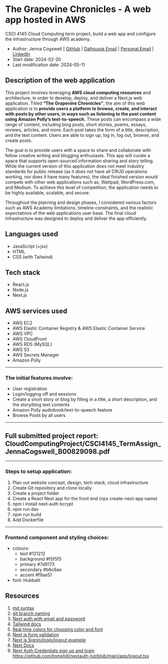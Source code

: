 # The Grapevine Chronicles - A web app hosted in AWS
CSCI 4145 Cloud Computing term project, build a web app and configure the infrastructure through AWS academy.

- Author: Jenna Cogswell | [GitHub](https://github.com/JennaCogswell) | [Dalhousie Email](jenna.c@dal.ca) | [Personal Email](cogswejg@gmail.com) | [LinkedIn](https://www.linkedin.com/in/jenna-cogswell-1608771b7?lipi=urn%3Ali%3Apage%3Ad_flagship3_profile_view_base_contact_details%3BKTse20oGQmewcrgqOPIstw%3D%3D) 
- Start date: 2024-02-20
- Last modification date: 2024-05-11

## Description of the web application

This project involves leveraging **AWS cloud computing resources** and architecture, in order to develop, deploy, and deliver a Next.js web application. Titled **“The Grapevine Chronicles”**, the aim of this web application is to **provide users a platform to browse, create, and interact with posts by other users, in ways such as listening to the post content using Amazon Polly’s text-to-speech.** These posts can encompass a wide range of content, including blog posts, short stories, poems, essays, reviews, articles, and more. Each post takes the form of a title, description, and the text content. Users are able to sign up, log in, log out, browse, and create posts.  

The goal is to provide users with a space to share and collaborate with fellow creative writing and blogging enthusiasts. This app will curate a space that supports open-sourced information sharing and story telling. While the current version of this application does not meet industry standards for public release (as it does not have all CRUD operations working, nor does it have many features), the ideal finished version would compete with other web applications such as, Wattpad, WordPress.com, and Medium. To achieve this level of competition, the application needs to be highly available, scalable, and secure.  

Throughout the planning and design phases, I considered various factors such as AWS Academy limitations, timeline constraints, and the realistic expectations of the web applications user base. The final cloud infrastructure was designed to deploy and deliver the app efficiently.  

## Languages used
- JavaScript (+jsx)
- HTML
- CSS (with Tailwind)

## Tech stack

- React.js
- Node.js
- Next.js

## AWS services used

- AWS EC2  
- AWS Elastic Container Registry & AWS Elastic Container Service 
- AWS VPC 
- AWS CloudFront 
- AWS RDS (MySQL) 
- AWS S3 
- AWS Secrets Manager 
- Amazon Polly 

****************************************************************************************************

### The initial features involve: 

- User registration
- Login/logging off and sessions
- Create a short story or blog by filling in a title, a short description, and the story/blog text contents
- Amazon Polly audiobook/text-to-speech feature
- Browse Posts by all users

**********************************************************************************************************

## Full submitted project report: CloudComputingProject/CSCI4145_TermAssign_JennaCogswell_B00829098.pdf 

***************************************************

### Steps to setup application:
1. Plan out website concept, design, tech stack, cloud infrastructure
2. Create Git repository and clone locally
3. Create a project folder
4. Create a React Next app for the front end (npx create-next-app name)
5. npm i install next-auth bcrypt
6. npm run dev
7. npm run build
9. Add Dockerfile

******************************************************************************************************************
### Frontend component and styling choices:
- colours:
  - text #121212
  - background #f5f5f5
  - primary #7d9173
  - secondary #b6c6ae
  - accent #f9ae51
- font: Hubballi

## Resources
1. [md syntax](https://www.markdownguide.org/basic-syntax/)
2. [git branch naming](https://phoenixnap.com/kb/git-branch-name-convention)
5. [Next auth with email and password](https://www.youtube.com/watch?v=v6TPcU23wP8)
6. [Tailwind docs](https://tailwindcss.com/docs)
7. [Real time colors for choosing color and font](https://www.realtimecolors.com/?colors=ededed-100c0c-788c6e-415139-ac6206&fonts=Hubballi-Hubballi)
8. [Next js form validation](https://www.geeksforgeeks.org/how-to-add-form-validation-in-next-js/)
9. [Next js Signin/login/logout example](https://dev.to/vulcanwm/login-and-signup-with-nextjs-am7)
10. [Next Docs](https://nextjs.org/docs)
11. [Next Auth Credentials sign up and login](https://www.youtube.com/watch?v=v6TPcU23wP8&t=602s)
  https://github.com/tomphill/nextauth-tut/blob/main/app/logout.tsx 